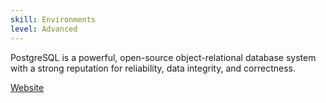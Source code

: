 ```yaml
---
skill: Environments
level: Advanced
---
```


PostgreSQL is a powerful, open-source object-relational database system with a strong reputation for reliability, data integrity, and correctness.

[Website](https://www.postgresql.org/)
